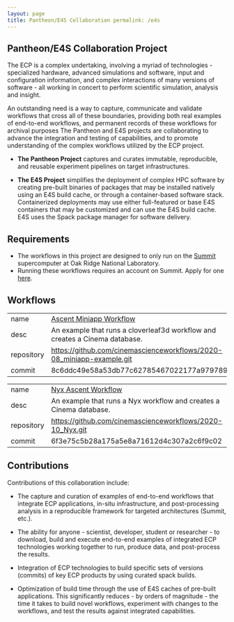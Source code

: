 ```yaml
---
layout: page
title: Pantheon/E4S Collaboration permalink: /e4s
---
```


## Pantheon/E4S Collaboration Project

The ECP is a complex undertaking, involving a myriad of technologies - specialized hardware, advanced simulations and software, input and configuration information, and complex interactions of many versions of software - all working in concert to perform scientific simulation, analysis and insight.

An outstanding need is a way to capture, communicate and validate workflows that cross all of these boundaries, providing both real examples of end-to-end workflows, and permanent records of these workflows for archival purposes The Pantheon and E4S projects are collaborating to advance the integration and testing of capabilities, and to promote understanding of the complex workflows utilized by the ECP project.


- **The Pantheon Project** captures and curates immutable, reproducible, and reusable experiment pipelines on target infrastructures.

- **The E4S Project** simplifies the deployment of complex HPC software by creating pre-built binaries of packages that may be installed natively using an E4S build cache, or through a container-based software stack. Containerized deployments may use either full-featured or base E4S containers that may be customized and can use the E4S build cache. E4S uses the Spack package manager for software delivery. 

## Requirements

- The workflows in this project are designed to only run on the [Summit](https://www.olcf.ornl.gov/olcf-resources/compute-systems/summit) supercomputer at Oak Ridge National Laboratory.
- Running these workflows requires an account on Summit. Apply for one [here](https://www.olcf.ornl.gov/for-users/documents-forms/olcf-account-application/).

## Workflows

|          |   |
|----------|---|
|name      | [Ascent Miniapp Workflow](https://github.com/cinemascienceworkflows/2020-08_miniapp-example/tree/8c6ddc49e58a53db77c62785467022177a979789) |
|desc      | An example that runs a cloverleaf3d workflow and creates a Cinema database.|
|repository| https://github.com/cinemascienceworkflows/2020-08_miniapp-example.git |
|commit    | 8c6ddc49e58a53db77c62785467022177a979789 |


|          |   |
|----------|---|
|name      | [Nyx Ascent Workflow](https://github.com/cinemascienceworkflows/2020-10_Nyx/tree/6f3e75c5b28a175a5e8a71612d4c307a2c6f9c02)|
|desc      | An example that runs a Nyx workflow and creates a Cinema database.|
|repository| https://github.com/cinemascienceworkflows/2020-10_Nyx.git |
|commit    | 6f3e75c5b28a175a5e8a71612d4c307a2c6f9c02 |


## Contributions

Contributions of this collaboration include:

- The capture and curation of examples of end-to-end workflows that integrate ECP applications, in-situ infrastructure, and post-processing analysis in a reproducible framework for targeted architectures (Summit, etc.).

- The ability for anyone - scientist, developer, student or researcher - to download, build and execute end-to-end examples of integrated ECP technologies working together to run, produce data, and post-process the results.

- Integration of ECP technologies to build specific sets of versions (commits) of key ECP products by using curated spack builds.

- Optimization of build time through the use of E4S caches of pre-built applications. This significantly reduces - by orders of magnitude - the time it takes to build novel workflows, experiment with changes to the workflows, and test the results against integrated capabilities.

